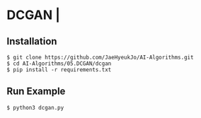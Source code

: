 # DCGAN |

## Installation
    $ git clone https://github.com/JaeHyeukJo/AI-Algorithms.git
    $ cd AI-Algorithms/05.DCGAN/dcgan
    $ pip install -r requirements.txt


## Run Example
```
$ python3 dcgan.py
```
